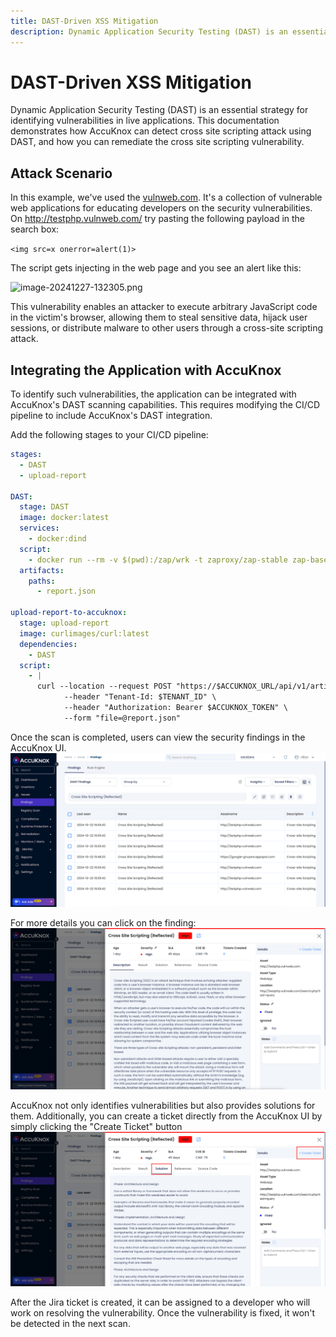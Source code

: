 ```yaml
---
title: DAST-Driven XSS Mitigation
description: Dynamic Application Security Testing (DAST) is an essential strategy for identifying vulnerabilities in live applications. This documentation demonstrates how AccuKnox can detect cross site scripting attack using DAST, and how you can remediate the cross site scripting vulnerability.
---
```


# DAST-Driven XSS Mitigation

Dynamic Application Security Testing (DAST) is an essential strategy for identifying vulnerabilities in live applications. This documentation demonstrates how AccuKnox can detect cross site scripting attack using DAST, and how you can remediate the cross site scripting vulnerability.

## Attack Scenario

In this example, we've used the [vulnweb.com](http://vulnweb.com/ "http://vulnweb.com"). It's a collection of vulnerable web applications for educating developers on the security vulnerabilities. On <http://testphp.vulnweb.com/> try pasting the following payload in the search box:

```<img src=x onerror=alert(1)>```

The script gets injecting in the web page and you see an alert like this:

![image-20241227-132305.png](./images/dast-xss/1.png)

This vulnerability enables an attacker to execute arbitrary JavaScript code in the victim's browser, allowing them to steal sensitive data, hijack user sessions, or distribute malware to other users through a cross-site scripting attack.

## Integrating the Application with AccuKnox

To identify such vulnerabilities, the application can be integrated with AccuKnox's DAST scanning capabilities. This requires modifying the CI/CD pipeline to include AccuKnox's DAST integration.

Add the following stages to your CI/CD pipeline:

```yaml
stages:
  - DAST
  - upload-report

DAST:
  stage: DAST
  image: docker:latest
  services:
    - docker:dind
  script:
    - docker run --rm -v $(pwd):/zap/wrk -t zaproxy/zap-stable zap-baseline.py -t $SCAN_URL -J report.json -I
  artifacts:
    paths:
      - report.json

upload-report-to-accuknox:
  stage: upload-report
  image: curlimages/curl:latest
  dependencies:
    - DAST
  script:
    - |
      curl --location --request POST "https://$ACCUKNOX_URL/api/v1/artifact/?tenant_id=$TENANT_ID&label_id=dast&data_type=ZAP&save_to_s3=true" \
            --header "Tenant-Id: $TENANT_ID" \
            --header "Authorization: Bearer $ACCUKNOX_TOKEN" \
            --form "file=@report.json"
```

Once the scan is completed, users can view the security findings in the AccuKnox UI.
![image-20241227-133340.png](./images/dast-xss/2.png)

For more details you can click on the finding:
![image-20241227-133521.png](./images/dast-xss/3.png)

AccuKnox not only identifies vulnerabilities but also provides solutions for them. Additionally, you can create a ticket directly from the AccuKnox UI by simply clicking the "Create Ticket" button
![image-20241227-133627.png](./images/dast-xss/4.png)

After the Jira ticket is created, it can be assigned to a developer who will work on resolving the vulnerability. Once the vulnerability is fixed, it won't be detected in the next scan.
